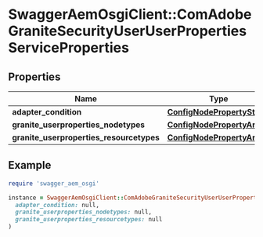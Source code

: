 # SwaggerAemOsgiClient::ComAdobeGraniteSecurityUserUserPropertiesServiceProperties

## Properties

| Name | Type | Description | Notes |
| ---- | ---- | ----------- | ----- |
| **adapter_condition** | [**ConfigNodePropertyString**](ConfigNodePropertyString.md) |  | [optional] |
| **granite_userproperties_nodetypes** | [**ConfigNodePropertyArray**](ConfigNodePropertyArray.md) |  | [optional] |
| **granite_userproperties_resourcetypes** | [**ConfigNodePropertyArray**](ConfigNodePropertyArray.md) |  | [optional] |

## Example

```ruby
require 'swagger_aem_osgi'

instance = SwaggerAemOsgiClient::ComAdobeGraniteSecurityUserUserPropertiesServiceProperties.new(
  adapter_condition: null,
  granite_userproperties_nodetypes: null,
  granite_userproperties_resourcetypes: null
)
```

